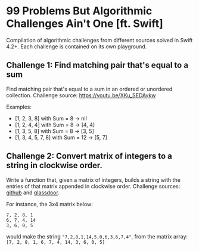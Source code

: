 
# 99 Problems But Algorithmic Challenges Ain't One [ft. Swift]

Compilation of algorithmic challenges from different sources solved in Swift 4.2+. Each challenge is contained on its own playground.

## Challenge 1: Find matching pair that's equal to a sum

Find matching pair that's equal to a sum in an ordered or unordered collection. Challenge source: https://youtu.be/XKu_SEDAykw

Examples:
- [1, 2, 3, 8] with Sum = 8 -> nil
- [1, 2, 4, 4] with Sum = 8 -> [4, 4]
- [1, 3, 5, 8] with Sum = 8 -> [3, 5]
- [1, 3, 4, 5, 7, 8] with Sum = 12 -> [5, 7]

## Challenge 2: Convert matrix of integers to a string in clockwise order.

Write a function that, given a matrix of integers, builds a string with the entries of that matrix appended in clockwise order. Challenge sources: [github](https://github.com/DauntlessDash/ClockwiseBuildStringFromMatrix) and [glassdoor](https://www.glassdoor.com/Interview/-Questions-1-You-have-been-given-2-special-extremely-rugged-Xboxes-You-are-in-an-office-building-that-is-120-storie-QTN_851085.htm).

For instance, the 3x4 matrix below:
```
7, 2, 8, 1
6, 7, 4, 14
3, 6, 0, 5
```
would make the string `"7,2,8,1,14,5,0,6,3,6,7,4"`, 
from the matrix array: `[7, 2, 8, 1, 6, 7, 4, 14, 3, 6, 0, 5]`

